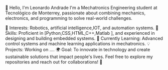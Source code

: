 👋 Hello, I'm Leonardo Andrade 
I'm a  Mechatronics Engineering student at Tecnológico de Monterrey, passionate about combining mechanics, electronics, and programming to solve real-world challenges. 

🌟 Interests: Robotics, artificial intelligence,IOT, and automation systems.
🔧 Skills: Proficient in [Python,CSS,HTML,C++,Matlab ], and experienced in designing and building embedded systems.
🌱 Currently Learning: Advanced control systems and machine learning applications in mechatronics.
💡 Projects: Working on ....
🌍 Goal: To innovate in technology and create sustainable solutions that impact people's lives.
Feel free to explore my repositories and reach out for collaborations! 🙌
<!---
Starman26/Starman26 is a ✨ special ✨ repository because its `README.md` (this file) appears on your GitHub profile.
You can click the Preview link to take a look at your changes.
--->
